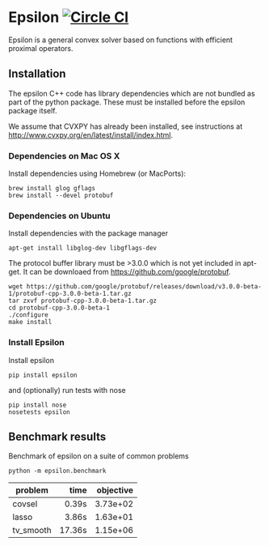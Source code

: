 # Epsilon [![Circle CI](https://circleci.com/gh/mwytock/epsilon.svg?style=svg)](https://circleci.com/gh/mwytock/epsilon)

Epsilon is a general convex solver based on functions with efficient proximal
operators.

## Installation

The epsilon C++ code has library dependencies which are not bundled as part of
the python package. These must be installed before the epsilon package itself.

We assume that CVXPY has already been installed, see instructions at
http://www.cvxpy.org/en/latest/install/index.html.

### Dependencies on Mac OS X

Install dependencies using Homebrew (or MacPorts):

```
brew install glog gflags
brew install --devel protobuf
```

### Dependencies on Ubuntu

Install dependencies with the package manager
```
apt-get install libglog-dev libgflags-dev
```

The protocol buffer library must be >3.0.0 which is not yet included in
apt-get. It can be downloaed from https://github.com/google/protobuf.
```
wget https://github.com/google/protobuf/releases/download/v3.0.0-beta-1/protobuf-cpp-3.0.0-beta-1.tar.gz
tar zxvf protobuf-cpp-3.0.0-beta-1.tar.gz
cd protobuf-cpp-3.0.0-beta-1
./configure
make install
```

### Install Epsilon

Install epsilon
```
pip install epsilon
```
and (optionally) run tests with nose
```
pip install nose
nosetests epsilon
```

## Benchmark results

Benchmark of epsilon on a suite of common problems
```
python -m epsilon.benchmark
```

problem    |     time |   objective
-------    |     ----: |   ---------:
covsel     |    0.39s |    3.73e+02
lasso      |    3.86s |    1.63e+01
tv_smooth  |   17.36s |    1.15e+06
